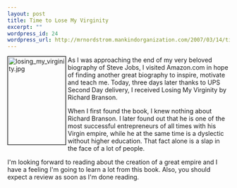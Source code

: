 ```yaml
--- 
layout: post
title: Time to Lose My Virginity
excerpt: ""
wordpress_id: 24
wordpress_url: http://mrnordstrom.mankindorganization.com/2007/03/14/time-to-love-my-virginity/
---
```

<img width="131" height="200" border="0" align="left" style="border: 1px solid #000000; margin-right: 4px" title="losing_my_virginity.jpg" alt="losing_my_virginity.jpg" src="http://www.mrnordstrom.com/wp-content/uploads/losing_my_virginity.jpg" />As I was approaching the end of my very beloved biography of Steve Jobs, I visited Amazon.com in hope of finding another great biography to inspire, motivate and teach me.  Today, three days later thanks to UPS Second Day delivery, I received Losing My Virginity by Richard Branson.

When I first found the book, I knew nothing about Richard Branson. I later found out that he is one of the most successful entrepreneurs of all times with his Virgin empire,  while he at the same time is a dyslectic without higher education. That fact alone is a slap in the face of a lot of people.

I'm looking forward to reading about the creation of a great empire and I have a feeling I'm going to learn a lot from this book. Also, you should expect a review as soon as I'm done reading.
